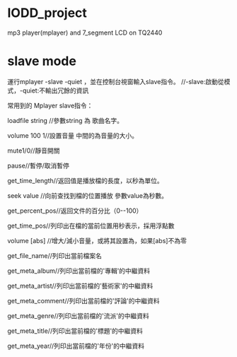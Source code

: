 IODD_project
============

mp3 player(mplayer) and 7_segment LCD on TQ2440



slave mode
============

運行mplayer -slave -quiet <mp3>，並在控制台視窗輸入slave指令。 //-slave:啟動從模式，-quiet:不輸出冗餘的資訊

常用到的 Mplayer slave指令：

loadfile   string        //參數string 為 歌曲名字。 

volume 100 1//設置音量 中間的為音量的大小。

mute1/0//靜音開關

pause//暫停/取消暫停

get_time_length//返回值是播放檔的長度，以秒為單位。

seek value  //向前查找到檔的位置播放 參數value為秒數。

get_percent_pos//返回文件的百分比（0--100）

get_time_pos//列印出在檔的當前位置用秒表示，採用浮點數

volume <value> [abs] //增大/減小音量，或將其設置為<value>，如果[abs]不為零

get_file_name//列印出當前檔案名

get_meta_album//列印出當前檔的'專輯'的中繼資料

get_meta_artist//列印出當前檔的'藝術家'的中繼資料

get_meta_comment//列印出當前檔的'評論'的中繼資料

get_meta_genre//列印出當前檔的'流派'的中繼資料

get_meta_title//列印出當前檔的'標題'的中繼資料

get_meta_year//列印出當前檔的'年份'的中繼資料
